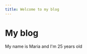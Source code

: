 ```yaml
---
title: Welcome to my blog
---
```


<h1> My blog </h1>
 <p>My name is Maria and I'm 25 years old</p>

